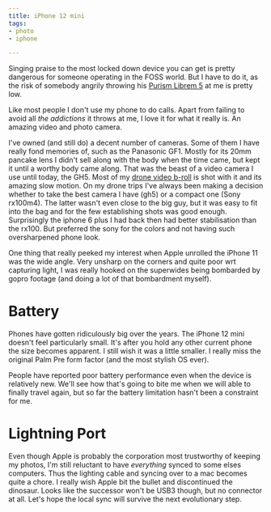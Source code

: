 ```yaml
---
title: iPhone 12 mini
tags:
- photo
- iphone

---
```


Singing praise to the most locked down device you can get is pretty dangerous for someone operating in the FOSS world. But I have to do it, as the risk of somebody angrily throwing his [Purism Librem 5](https://puri.sm/products/librem-5/) at me is pretty low.

Like most people I don't use my phone to do calls. Apart from failing to avoid all *the addictions* it throws at me, I love it for what it really is. An amazing video and photo camera.

I've owned (and still do) a decent number of cameras. Some of them I have really fond memories of, such as the Panasonic GF1. Mostly for its 20mm pancake lens I didn't sell along with the body when the time came, but kept it until a worthy body came along. That was the beast of a video camera I use until today, the GH5. Most of my [drone video b-roll](https://www.youtube.com/watch?v=MTLVFsEaOCg) is shot with it and its amazing slow motion. On my drone trips I've always been making a decision whether to take the best camera I have (gh5) or a compact one (Sony rx100m4). The latter wasn't even close to the big guy, but it was easy to fit into the bag and for the few establishing shots was good enough. Surprisingly the iphone 6 plus I had back then had better stabilisation than the rx100. But preferred the sony for the colors and not having such oversharpened phone look.

One thing that really peeked my interest when Apple unrolled the iPhone 11 was the wide angle. Very unsharp on the corners and quite poor wrt capturing light, I was really hooked on the superwides being bombarded by gopro footage (and doing a lot of that bombardment myself).

# Battery

Phones have gotten ridiculously big over the years. The iPhone 12 mini doesn't feel particularly small. It's after you hold any other current phone the size becomes apparent. I still wish it was a little smaller. I really miss the original Palm Pre form factor (and the most stylish OS ever).

People have reported poor battery performance even when the device is relatively new. We'll see how that's going to bite me when we will able to finally travel again, but so far the battery limitation hasn't been a constraint for me. 

# Lightning Port

Even though Apple is probably the corporation most trustworthy of keeping my photos, I'm still reluctant to have *everything* synced to some elses computers. Thus the lighting cable and syncing over to a mac becomes quite a chore. I really wish Apple bit the bullet and discontinued the dinosaur. Looks like the successor won't be USB3 though, but no connector at all. Let's hope the local sync will survive the next evolutionary step.